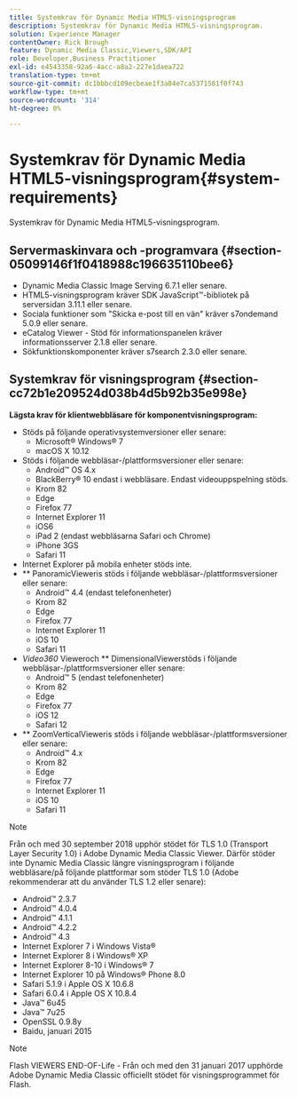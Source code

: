 ```yaml
---
title: Systemkrav för Dynamic Media HTML5-visningsprogram
description: Systemkrav för Dynamic Media HTML5-visningsprogram.
solution: Experience Manager
contentOwner: Rick Brough
feature: Dynamic Media Classic,Viewers,SDK/API
role: Developer,Business Practitioner
exl-id: e4543358-92a6-4acc-a8a2-227e1daea722
translation-type: tm+mt
source-git-commit: dc1bbbcd109ecbeae1f3a04e7ca5371581f0f743
workflow-type: tm+mt
source-wordcount: '314'
ht-degree: 0%

---
```


# Systemkrav för Dynamic Media HTML5-visningsprogram{#system-requirements}

Systemkrav för Dynamic Media HTML5-visningsprogram.

<!-- Updated April 06, 2021 from https://wiki.corp.adobe.com/pages/viewpage.action?spaceKey=scene7qa&title=s7Viewers%2C+S7SDK%2C+S7OnDemand+Release+Notes - Contact is Sasha -->

## Servermaskinvara och -programvara {#section-05099146f1f0418988c196635110bee6}

* Dynamic Media Classic Image Serving 6.7.1 eller senare.
* HTML5-visningsprogram kräver SDK JavaScript™-bibliotek på serversidan 3.11.1 eller senare.
* Sociala funktioner som &quot;Skicka e-post till en vän&quot; kräver s7ondemand 5.0.9 eller senare.
* eCatalog Viewer - Stöd för informationspanelen kräver informationsserver 2.1.8 eller senare.
* Sökfunktionskomponenter kräver s7search 2.3.0 eller senare.

## Systemkrav för visningsprogram {#section-cc72b1e209524d038b4d5b92b35e998e}

**Lägsta krav för klientwebbläsare för komponentvisningsprogram:**

* Stöds på följande operativsystemversioner eller senare:
   * Microsoft® Windows® 7
   * macOS X 10.12
* Stöds i följande webbläsar-/plattformsversioner eller senare:
   * Android™ OS 4.x
   * BlackBerry® 10 endast i webbläsare. Endast videouppspelning stöds.
   * Krom 82
   * Edge
   * Firefox 77
   * Internet Explorer 11
   * iOS6
   * iPad 2 (endast webbläsarna Safari och Chrome)
   * iPhone 3GS
   * Safari 11
* Internet Explorer på mobila enheter stöds inte.
* ** PanoramicVieweris stöds i följande webbläsar-/plattformsversioner eller senare:
   * Android™ 4.4 (endast telefonenheter)
   * Krom 82
   * Edge
   * Firefox 77
   * Internet Explorer 11
   * iOS 10
   * Safari 11
* *Video360* Vieweroch  ** DimensionalViewerstöds i följande webbläsar-/plattformsversioner eller senare:
   * Android™ 5 (endast telefonenheter)
   * Krom 82
   * Edge
   * Firefox 77
   * iOS 12
   * Safari 12
* ** ZoomVerticalVieweris stöds i följande webbläsar-/plattformsversioner eller senare:
   * Android™ 4.x
   * Krom 82
   * Edge
   * Firefox 77
   * Internet Explorer 11
   * iOS 10
   * Safari 11

>[!NOTE]
>
>Från och med 30 september 2018 upphör stödet för TLS 1.0 (Transport Layer Security 1.0) i Adobe Dynamic Media Classic Viewer. Därför stöder inte Dynamic Media Classic längre visningsprogram i följande webbläsare/på följande plattformar som stöder TLS 1.0 (Adobe rekommenderar att du använder TLS 1.2 eller senare):
>
> * Android™ 2.3.7
> * Android™ 4.0.4
> * Android™ 4.1.1
> * Android™ 4.2.2
> * Android™ 4.3
> * Internet Explorer 7 i Windows Vista®
> * Internet Explorer 8 i Windows® XP
> * Internet Explorer 8-10 i Windows® 7
> * Internet Explorer 10 på Windows® Phone 8.0
> * Safari 5.1.9 i Apple OS X 10.6.8
> * Safari 6.0.4 i Apple OS X 10.8.4
> * Java™ 6u45
> * Java™ 7u25
> * OpenSSL 0.9.8y
> * Baidu, januari 2015


>[!NOTE]
>
>Flash VIEWERS END-OF-Life - Från och med den 31 januari 2017 upphörde Adobe Dynamic Media Classic officiellt stödet för visningsprogrammet för Flash.
